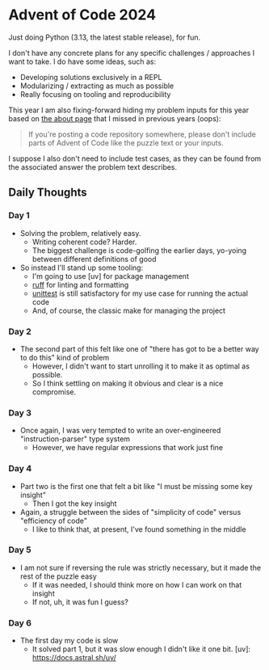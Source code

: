 # Advent of Code 2024

Just doing Python (3.13, the latest stable release), for fun.

I don't have any concrete plans for any specific challenges / approaches I want to take.
I do have some ideas, such as:

- Developing solutions exclusively in a REPL
- Modularizing / extracting as much as possible
- Really focusing on tooling and reproducibility

This year I am also fixing-forward hiding my problem inputs for this year based on [the about page] that I missed in
previous years (oops):
> If you're posting a code repository somewhere, please don't include parts of Advent of Code like the puzzle text or
> your inputs.

[the about page]: https://adventofcode.com/2024/about

I suppose I also don't need to include test cases, as they can be found from the associated answer the problem text
describes.

## Daily Thoughts

### Day 1

- Solving the problem, relatively easy.
    - Writing coherent code? Harder.
    - The biggest challenge is code-golfing the earlier days, yo-yoing between different definitions of good
- So instead I'll stand up some tooling:
    - I'm going to use [uv] for package management
    - [ruff] for linting and formatting
    - [unittest] is still satisfactory for my use case for running the actual code
    - And, of course, the classic make for managing the project

### Day 2

- The second part of this felt like one of "there has got to be a better way to do this" kind of problem
    - However, I didn't want to start unrolling it to make it as optimal as possible.
    - So I think settling on making it obvious and clear is a nice compromise.

### Day 3

- Once again, I was very tempted to write an over-engineered "instruction-parser" type system
    - However, we have regular expressions that work just fine

### Day 4

- Part two is the first one that felt a bit like "I must be missing some key insight"
    - Then I got the key insight
- Again, a struggle between the sides of "simplicity of code" versus "efficiency of code"
    - I like to think that, at present, I've found something in the middle

### Day 5

- I am not sure if reversing the rule was strictly necessary, but it made the rest of the puzzle easy
    - If it was needed, I should think more on how I can work on that insight
    - If not, uh, it was fun I guess?

### Day 6

- The first day my code is slow
    - It solved part 1, but it was slow enough I didn't like it one bit.
[uv]: https://docs.astral.sh/uv/

[ruff]: https://docs.astral.sh/ruff/

[unittest]: https://docs.python.org/3.13/library/unittest.html

